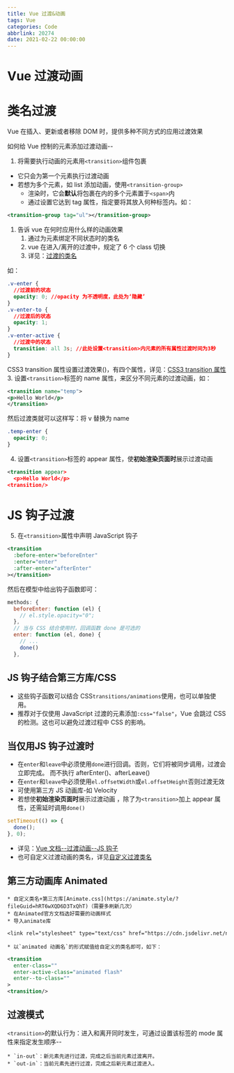```yaml
---
title: Vue 过渡&动画
tags: Vue
categories: Code
abbrlink: 20274
date: 2021-02-22 00:00:00
---
```



# Vue 过渡动画

# 类名过渡

Vue 在插入、更新或者移除 DOM 时，提供多种不同方式的应用过渡效果
<!-- more -->

如何给 Vue 控制的元素添加过渡动画--

1. 将需要执行动画的元素用`<transition>`组件包裹

- 它只会为第一个元素执行过渡动画
- 若想为多个元素，如 list 添加动画，使用`<transition-group>`
  - 渲染时，它会**默认**将包裹在内的多个元素置于`<span>`内
  - 通过设置它达到 tag 属性，指定要将其放入何种标签内。如：

```xml
<transition-group tag="ul"></transition-group>
```

1. 告诉 vue 在何时应用什么样的动画效果
   1. 通过为元素绑定不同状态时的类名
   2. vue 在进入/离开的过渡中，规定了 6 个 class 切换
   3. 详见：[过渡的类名](https://cn.vuejs.org/v2/guide/transitions.html#%E8%BF%87%E6%B8%A1%E7%9A%84%E7%B1%BB%E5%90%8D?fileGuid=hRT6wXQD6D3TxQhT)

如：

```css
.v-enter {
  //过渡前的状态
  opacity: 0; //opacity 为不透明度，此处为‘隐藏’
}
.v-enter-to {
  //过渡后的状态
  opacity: 1;
}
.v-enter-active {
  //过渡中的状态
  transition: all 3s; //此处设置<transition>内元素的所有属性过渡时间为3秒
}
```

CSS3 transition 属性设置过渡效果()，有四个属性，详见：[CSS3 transition 属性](https://www.runoob.com/cssref/css3-pr-transition.html?fileGuid=hRT6wXQD6D3TxQhT) 3. 设置`<transition>`标签的 name 属性，来区分不同元素的过渡动画，如：

```xml
<transition name="temp">
<p>Hello World</p>
</transition>
```

然后过渡类就可以这样写：将 v 替换为 name

```css
.temp-enter {
  opacity: 0;
}
```

4. 设置`<transition>`标签的 appear 属性，使**初始渲染页面时**展示过渡动画

```xml
<transition appear>
  <p>Hello World</p>
<transition/>
```

# JS 钩子过渡

5. 在`<transition>`属性中声明 JavaScript 钩子

```xml
<transition
  :before-enter="beforeEnter"
  :enter="enter"
  :after-enter="afterEnter"
></transition>
```

然后在模型中给出钩子函数即可：

```javascript
methods: {
  beforeEnter: function (el) {
    // el.style.opacity="0";
  },
  // 当与 CSS 结合使用时，回调函数 done 是可选的
  enter: function (el, done) {
    // ...
    done()
  },
```

## JS 钩子结合第三方库/CSS

- 这些钩子函数可以结合 CSS`transitions/animations`使用，也可以单独使用。
- 推荐对于仅使用 JavaScript 过渡的元素添加`:css="false"`，Vue 会跳过 CSS 的检测。这也可以避免过渡过程中 CSS 的影响。

## 当**仅用**JS 钩子过渡时

- 在`enter`和`leave`中必须使用`done`进行回调。否则，它们将被同步调用，过渡会立即完成。 而不执行 afterEnter()、afterLeave()
- 在`enter`和`leave`中必须使用`el.offsetWidth`或`el.offsetHeight`否则过渡无效
- 可使用第三方 JS 动画库-如 Velocity
- 若想使**初始渲染页面时**展示过渡动画 ，除了为`<transition>`加上 appear 属性，还需延时调用`done()`

```javascript
setTimeout(() => {
  done();
}, 0);
```

- 详见：[Vue 文档--过渡动画--JS 钩子](https://cn.vuejs.org/v2/guide/transitions.html#JavaScript-%E9%92%A9%E5%AD%90?fileGuid=hRT6wXQD6D3TxQhT)
- 也可自定义过渡动画的类名，详见[自定义过渡类名](https://cn.vuejs.org/v2/guide/transitions.html#%E8%87%AA%E5%AE%9A%E4%B9%89%E8%BF%87%E6%B8%A1%E7%9A%84%E7%B1%BB%E5%90%8D?fileGuid=hRT6wXQD6D3TxQhT)

## 第三方动画库 Animated

    * 自定义类名+第三方库[Animate.css](https://animate.style/?fileGuid=hRT6wXQD6D3TxQhT)（需要多刷新几次）
    * 在Animated官方文档选好需要的动画样式
    * 导入animate库

```plain
<link rel="stylesheet" type="text/css" href="https://cdn.jsdelivr.net/npm/animate.css@3.5.1">
```

    * 以`animated 动画名`的形式赋值给自定义的类名即可，如下：

```xml
<transition
  enter-class=""
  enter-active-class="animated flash"
  enter--to-class=""
>
<transition/>
```

## 过渡模式

`<transition>`的默认行为：进入和离开同时发生，可通过设置该标签的 mode 属性来指定发生顺序--

    * `in-out`：新元素先进行过渡，完成之后当前元素过渡离开。
    * `out-in`：当前元素先进行过渡，完成之后新元素过渡进入。
